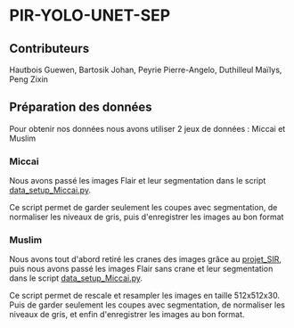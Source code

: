 # PIR-YOLO-UNET-SEP

## Contributeurs

Hautbois Guewen, Bartosik Johan, Peyrie Pierre-Angelo, Duthilleul Maïlys, Peng Zixin

## Préparation des données

Pour obtenir nos données nous avons utiliser 2 jeux de données : Miccai et Muslim 

### Miccai

Nous avons passé les images Flair et leur segmentation dans le script [data_setup_Miccai.py](data_setup_Muslim.py).

Ce script permet de garder seulement les coupes avec segmentation, de normaliser les niveaux de gris, puis d'enregistrer les images au bon format

### Muslim

Nous avons tout d'abord retiré les cranes des images grâce au [projet_SIR](https://github.com/GLucas01/projet_SIR.git), puis nous avons passé les images Flair sans crane et leur segmentation dans le script [data_setup_Miccai.py](data_setup_Muslim.py).

Ce script permet de rescale et resampler les images en taille 512x512x30. Puis de garder seulement les coupes avec segmentation, de normaliser les niveaux de gris, et enfin d'enregistrer les images au bon format.